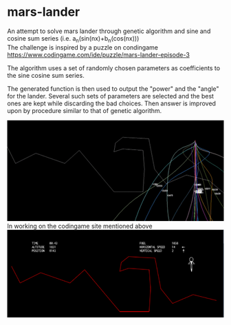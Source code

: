 # mars-lander

An attempt to solve mars lander through genetic algorithm and sine and cosine sum series (i.e. a<sub>n</sub>(sin(nx)+b<sub>n</sub>(cos(nx))) \
The challenge is inspired by a puzzle on condingame <https://www.codingame.com/ide/puzzle/mars-lander-episode-3> </br>

The algorithm uses a set of randomly chosen parameters as coefficients to the sine cosine sum series.

The generated function is then used to output the "power" and the "angle" for the lander.
Several such sets of parameters are selected and the best ones are kept while discarding the bad choices. Then answer is improved upon by  procedure similar to that of genetic algorithm.
</br>

![Different Paths explored while running genetic algorithm](readme_asset/path.gif)
</br>
In working on the codingame site mentioned above
![The simulation running on the platform of the codingame site](readme_asset/mars.gif)
